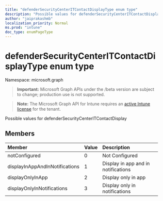 ```yaml
---
title: "defenderSecurityCenterITContactDisplayType enum type"
description: "Possible values for defenderSecurityCenterITContactDisplay"
author: "jaiprakashmb"
localization_priority: Normal
ms.prod: "intune"
doc_type: enumPageType
---
```


# defenderSecurityCenterITContactDisplayType enum type

Namespace: microsoft.graph

> **Important:** Microsoft Graph APIs under the /beta version are subject to change; production use is not supported.

> **Note:** The Microsoft Graph API for Intune requires an [active Intune license](https://go.microsoft.com/fwlink/?linkid=839381) for the tenant.

Possible values for defenderSecurityCenterITContactDisplay

## Members
|Member|Value|Description|
|:---|:---|:---|
|notConfigured|0|Not Configured|
|displayInAppAndInNotifications|1|Display in app and in notifications|
|displayOnlyInApp|2|Display only in app|
|displayOnlyInNotifications|3|Display only in notifications|






